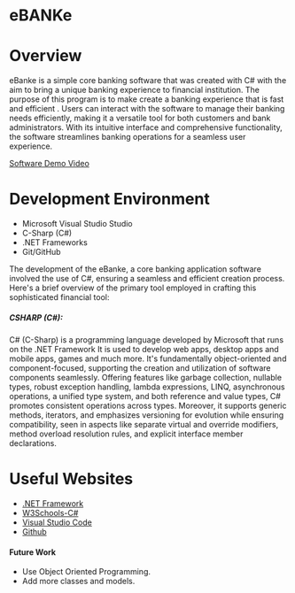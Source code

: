 # **eBANKe**

# **Overview**

eBanke is a simple core banking software that was created with C# with the aim to bring a unique banking experience to financial institution.
The purpose of this program is to make create a banking experience that is fast and efficient . Users can interact with the software to manage their banking needs efficiently, making it a versatile tool for both customers and bank administrators. With its intuitive interface and comprehensive functionality, the software streamlines banking operations for a seamless user experience.

[Software Demo Video](https://youtu.be/rDWY_sYdsi4?si=p_TfMS8rTf8jqEDe)

# **Development Environment**

* Microsoft Visual Studio Studio
* C-Sharp (C#)
* .NET Frameworks
* Git/GitHub

The development of the eBanke, a core banking application software involved the use of C#, ensuring a seamless and efficient creation process.
Here's a brief overview of the primary tool employed in crafting this sophisticated financial tool:

##### CSHARP (C#):

C# (C-Sharp) is a programming language developed by Microsoft that runs on the .NET Framework
It is used to develop web apps, desktop apps and mobile apps, games and much more.
It's fundamentally object-oriented and component-focused, supporting the creation and utilization of software components seamlessly.
Offering features like garbage collection, nullable types, robust exception handling,
lambda expressions, LINQ, asynchronous operations, a unified type system, and both reference and value types,
C# promotes consistent operations across types. Moreover, it supports generic methods, iterators,
and emphasizes versioning for evolution while ensuring compatibility, seen in aspects like separate virtual
and override modifiers, method overload resolution rules, and explicit interface member declarations.

# **Useful Websites**

* [.NET Framework](https://learn.microsoft.com/en-us/dotnet/csharp/tour-of-csharp/)
* [W3Schools-C#](https://www.w3schools.com/cs/index.php)
* [Visual Studio Code](https://code.visualstudio.com/docs/editor/versioncontrol)
* [Github](https://github.com)

#### **Future Work**

- Use Object Oriented Programming.
- Add more  classes and models.
